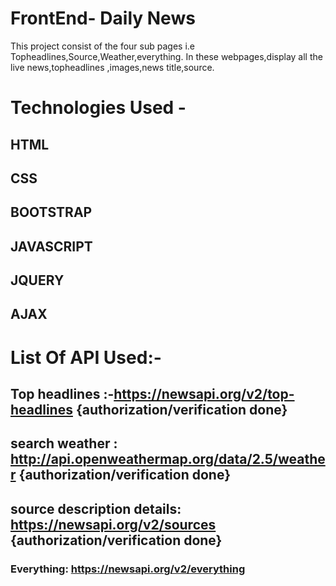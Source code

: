 # FrontEnd- Daily News
 This project consist of the four sub pages i.e Topheadlines,Source,Weather,everything.
In these webpages,display all the live news,topheadlines ,images,news title,source.
 

# Technologies Used -
## HTML
## CSS
## BOOTSTRAP
## JAVASCRIPT
## JQUERY
## AJAX

# List Of API Used:-
## Top headlines :-https://newsapi.org/v2/top-headlines   {authorization/verification done}

## search weather : http://api.openweathermap.org/data/2.5/weather   {authorization/verification done}

## source description details:  https://newsapi.org/v2/sources {authorization/verification done}
### Everything:              https://newsapi.org/v2/everything     
